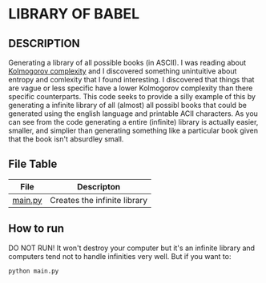 # LIBRARY OF BABEL

## DESCRIPTION
Generating a library of all possible books (in ASCII).
I was reading about [Kolmogorov complexity](https://en.wikipedia.org/wiki/Kolmogorov_complexity)
and I discovered something unintuitive about entropy and comlexity that I found interesting.
I discovered that things that are vague or less specific have a lower Kolmogorov complexity
than there specific counterparts. This code seeks to provide a silly example of this by
generating a infinite library of all (almost) all possibl books that could be generated using 
the english language and printable ACII characters. As you can see from the code generating a entire
(infinite) library is actually easier, smaller, and simplier than generating something like a particular book given
that the book isn't absurdley small.


## File Table

| File | Descripton |
| --------- | --------------------- |
| [main.py](main.py) | Creates the infinite library |


## How to run
DO NOT RUN! 
It won't destroy your computer but it's an infinite library and computers tend not to handle infinities very well.
But if you want to:

```python main.py```



